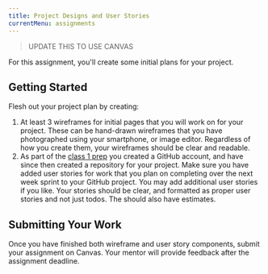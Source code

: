 ```yaml
---
title: Project Designs and User Stories
currentMenu: assignments
---
```


> UPDATE THIS TO USE CANVAS

For this assignment, you'll create some initial plans for your project.

## Getting Started

Flesh out your project plan by creating:

1. At least 3 wireframes for initial pages that you will work on for your project. These can be hand-drawn wireframes that you have photographed using your smartphone, or image editor. Regardless of how you create them, your wireframes should be clear and readable.
1. As part of the [class 1 prep](../../class-prep/1/) you created a GitHub account, and have since then created a repository for your project. Make sure you have added user stories for work that you plan on completing over the next week sprint to your GitHub project. You may add additional user stories if you like. Your stories should be clear, and formatted as proper user stories and not just todos. The should also have estimates.

## Submitting Your Work

Once you have finished both wireframe and user story components, submit your assignment on Canvas. Your mentor will provide feedback after the assignment deadline.
